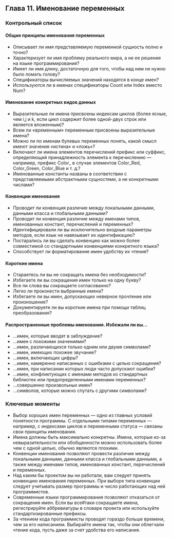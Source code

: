 ## Глава 11. Именование переменных

### Контрольный список

#### Общие принципы именования переменных 

+ Описывает ли имя представляемую переменной сущность полно и точно? 
+ Характеризует ли имя проблему реального мира, а не ее решение на языке программирования? 
+ Имеет  ли  имя  длину,  достаточную  для  того,  чтобы  над  ним  не  нужно  было ломать  голову?
+ Спецификаторы  вычисляемых  значений  находятся  в  конце  имен?
+ Используются  ли  в  именах  спецификаторы  Count  или  Index  вместо  Num?

#### Именование  конкретных  видов  данных

+ Выразительные  ли  имена  присвоены  индексам  циклов  (более  ясные,  чем  i,j и k, если цикл содержит более одной-двух строк или является вложенным)?
+ Всем  ли  «временным»  переменным  присвоены  выразительные  имена?
+ Можно  ли  по  именам  булевых  переменных  понять,  какой  смысл  имеют  значения  «истина»  и  «ложь»?
+ Включают  ли  имена  элементов  перечислений  префикс  или  суффикс,  определяющий принадлежность элемента к перечислению — например, префикс Color_  в  случае  элементов  Color_Red, Color_Green, Color_Blue  и  т.  д.?
+ Именованные  константы  названы  в  соответствии  с  представляемыми  абстрактными  сущностями,  а  не  конкретными  числами?

#### Конвенции  именования

+ Проводит  ли  конвенция  различие  между  локальными  данными,  данными класса  и  глобальными  данными?
+ Проводит  ли  конвенция  различие  между  именами  типов,  именованных  констант,  перечислений  и  переменных?
+ Идентифицировали ли вы исключительно входные параметры методов, если язык  не  навязывает  их  идентификацию?
+ Постарались  ли  вы  сделать  конвенцию  как  можно  более  совместимой  со стандартными  конвенциями  конкретного  языка?
+ Способствует  ли  форматирование  имен  удобству  их  чтения?

#### Короткие  имена

+ Стараетесь  ли  вы  не  сокращать  имена  без  необходимости?
+ Избегаете  ли  вы  сокращения  имен  только  на  одну  букву?
+ Все  ли  слова  вы  сокращаете  согласованно?
+ Легко  ли  произнести  выбранные  имена?
+ Избегаете ли вы имен, допускающих неверное прочтение или произношение?
+ Документируете ли вы короткие имена при помощи таблиц преобразования?

#### Распространенные  проблемы  именования.  Избежали  ли  вы... 

+ ...имен,  которые  вводят  в  заблуждение?
+ ...имен  с  похожими  значениями?
+ ...имен,  различающихся  только  одним  или  двумя  символами?
+ ...имен,  имеющих  похожее  звучание?
+ ...имен,  включающих  цифры?
+ ...имен,  намеренно  написанных  с  ошибками  с  целью  сокращения?
+ ...имен,  при  написании  которых  люди  часто  допускают  ошибки?
+ ...имен,  конфликтующих  с  именами  методов  из  стандартных  библиотек  или предопределенными  именами  переменных?
+ ...совершенно  произвольных  имен?
+ ...символов,  которые  можно  спутать  с  другими  символами?

### Ключевые моменты

+ Выбор  хороших  имен  переменных  —  одно  из  главных  условий  понятности программы. С отдельными типами переменных — например, с индексами циклов  и  переменными  статуса  —  связаны  свои  принципы  именования.
+ Имена  должны  быть  максимально  конкретны.  Имена,  которые  из-за  невыразительности или обобщенности можно использовать более чем с одной целью, обычно  являются  плохими.
+ Конвенции именования позволяют провести различие между локальными данными,  данными  класса  и  глобальными  данными,  а  также  между  именами  типов,  именованных  констант,  перечислений  и  переменных.
+ Над каким бы проектом вы ни работали, вам следует принять конвенцию именования  переменных.  При  выборе  типа  конвенции  следует  учитывать  размер программы  и  число  работающих  над  ней  программистов.
+ Современные  языки  программирования  позволяют  отказаться  от  сокращения имен. Если вы все#таки сокращаете имена, регистрируйте аббревиатуры в словаре  проекта  или  используйте  стандартизированные  префиксы.
+ За  чтением  кода  программисты  проводят  гораздо  больше  времени,  чем  за  его написанием. Выбирайте имена так, чтобы они облегчали чтение кода, пусть даже за  счет  удобства  его  написания.
